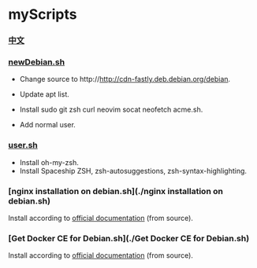 # myScripts

### [中文](./README-zh_CN.md)

### [newDebian.sh](./newDebian.sh)  

- Change source to http://http://cdn-fastly.deb.debian.org/debian.

- Update apt list.
- Install sudo git zsh curl neovim socat neofetch acme.sh.
- Add normal user.

### [user.sh](./user.sh)

- Install oh-my-zsh.
- Install Spaceship ZSH, zsh-autosuggestions, zsh-syntax-highlighting.

### [nginx installation on debian.sh](./nginx installation on debian.sh)

Install according to [official documentation](http://nginx.org/en/linux_packages.html#Debian) (from source).

### [Get Docker CE for Debian.sh](./Get Docker CE for Debian.sh)

Install according to [official documentation](https://docs.docker.com/install/linux/docker-ce/debian/) (from source).
